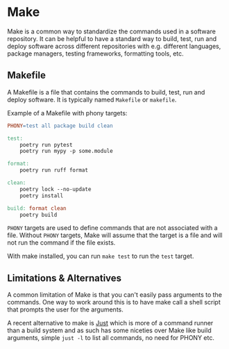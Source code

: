 # Make

Make is a common way to standardize the commands used in a software repository. It can be helpful to have a standard way to build, test, run and deploy software across different repositories with e.g. different languages, package managers, testing frameworks, formatting tools, etc.

## Makefile

A Makefile is a file that contains the commands to build, test, run and deploy software. It is typically named `Makefile` or `makefile`.

Example of a Makefile with phony targets:

```makefile
PHONY=test all package build clean

test:
    poetry run pytest
    poetry run mypy -p some.module

format:
    poetry run ruff format

clean:
    poetry lock --no-update
    poetry install

build: format clean
    poetry build
```

`PHONY` targets are used to define commands that are not associated with a file. Without `PHONY` targets, Make will assume that the target is a file and will not run the command if the file exists.

With make installed, you can run `make test` to run the `test` target.

## Limitations & Alternatives

A common limitation of Make is that you can't easily pass arguments to the commands. One way to work around this is to have make call a shell script that prompts the user for the arguments.

A recent alternative to make is [Just](https://github.com/casey/just) which is more of a command runner than a build system and as such has some niceties over Make like build arguments, simple `just -l` to list all commands, no need for PHONY etc.
